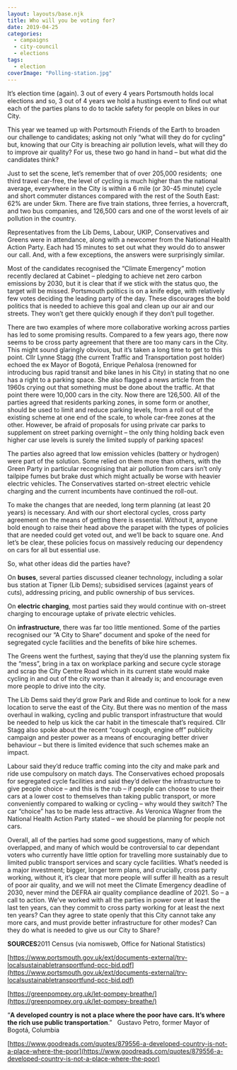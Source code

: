 ```yaml
---
layout: layouts/base.njk
title: Who will you be voting for?
date: 2019-04-25
categories: 
  - campaigns
  - city-council
  - elections
tags: 
  - election
coverImage: "Polling-station.jpg"
---
```


It’s election time (again). 3 out of every 4 years Portsmouth holds local elections and so, 3 out of 4 years we hold a hustings event to find out what each of the parties plans to do to tackle safety for people on bikes in our City.

This year we teamed up with Portsmouth Friends of the Earth to broaden our challenge to candidates; asking not only “what will they do for cycling” but, knowing that our City is breaching air pollution levels, what will they do to improve air quality? For us, these two go hand in hand – but what did the candidates think?

Just to set the scene, let’s remember that of over 205,000 residents;  one third travel car-free, the level of cycling is much higher than the national average, everywhere in the City is within a 6 mile (or 30-45 minute) cycle and short commuter distances compared with the rest of the South East: 62% are under 5km. There are five train stations, three ferries, a hovercraft, and two bus companies, and 126,500 cars and one of the worst levels of air pollution in the country.

Representatives from the Lib Dems, Labour, UKIP, Conservatives and Greens were in attendance, along with a newcomer from the National Health Action Party. Each had 15 minutes to set out what they would do to answer our call. And, with a few exceptions, the answers were surprisingly similar.

Most of the candidates recognised the “Climate Emergency” motion recently declared at Cabinet _–_ pledging to achieve net zero carbon emissions by 2030, but it is clear that if we stick with the status quo, the target will be missed. Portsmouth politics is on a knife edge, with relatively few votes deciding the leading party of the day. These discourages the bold politics that is needed to achieve this goal and clean up our air and our streets. They won’t get there quickly enough if they don’t pull together.

There are two examples of where more collaborative working across parties has led to some promising results. Compared to a few years ago, there now seems to be cross party agreement that there are too many cars in the City. This might sound glaringly obvious, but it’s taken a long time to get to this point. Cllr Lynne Stagg (the current Traffic and Transportation post holder) echoed the ex Mayor of Bogotá, Enrique Peñalosa (renowned for introducing bus rapid transit and bike lanes in his City) in stating that no one has a right to a parking space. She also flagged a news article from the 1960s crying out that something must be done about the traffic. At that point there were 10,000 cars in the city. Now there are 126,500. All of the parties agreed that residents parking zones, in some form or another, should be used to limit and reduce parking levels, from a roll out of the existing scheme at one end of the scale, to whole car-free zones at the other. However, be afraid of proposals for using private car parks to supplement on street parking overnight – the only thing holding back even higher car use levels is surely the limited supply of parking spaces!

The parties also agreed that low emission vehicles (battery or hydrogen) were part of the solution. Some relied on them more than others, with the Green Party in particular recognising that air pollution from cars isn’t only tailpipe fumes but brake dust which might actually be worse with heavier electric vehicles. The Conservatives started on-street electric vehicle charging and the current incumbents have continued the roll-out.

To make the changes that are needed, long term planning (at least 20 years) is necessary. And with our short electoral cycles, cross party agreement on the means of getting there is essential. Without it, anyone bold enough to raise their head above the parapet with the types of policies that are needed could get voted out, and we’ll be back to square one. And let’s be clear, these policies focus on massively reducing our dependency on cars for all but essential use.

So, what other ideas did the parties have?

On **buses**, several parties discussed cleaner technology, including a solar bus station at Tipner (Lib Dems); subsidised services (against years of cuts), addressing pricing, and public ownership of bus services.

On **electric charging**, most parties said they would continue with on-street charging to encourage uptake of private electric vehicles.

On **infrastructure**, there was far too little mentioned. Some of the parties recognised our “A City to Share” document and spoke of the need for segregated cycle facilities and the benefits of bike hire schemes.

The Greens went the furthest, saying that they’d use the planning system fix the “mess”, bring in a tax on workplace parking and secure cycle storage and scrap the City Centre Road which in its current state would make cycling in and out of the city worse than it already is; and encourage even more people to drive into the city.

The Lib Dems said they’d grow Park and Ride and continue to look for a new location to serve the east of the City. But there was no mention of the mass overhaul in walking, cycling and public transport infrastructure that would be needed to help us kick the car habit in the timescale that’s required. Cllr Stagg also spoke about the recent “cough cough, engine off” publicity campaign and pester power as a means of encouraging better driver behaviour – but there is limited evidence that such schemes make an impact.

Labour said they’d reduce traffic coming into the city and make park and ride use compulsory on match days. The Conservatives echoed proposals for segregated cycle facilities and said they’d deliver the infrastructure to give people choice – and this is the rub – if people can choose to use their cars at a lower cost to themselves than taking public transport, or more conveniently compared to walking or cycling – why would they switch? The car “choice” has to be made less attractive. As Veronica Wagner from the National Health Action Party stated – we should be planning for people not cars.

Overall, all of the parties had some good suggestions, many of which overlapped, and many of which would be controversial to car dependant voters who currently have little option for travelling more sustainably due to limited public transport services and scary cycle facilities. What’s needed is a major investment; bigger, longer term plans, and crucially, cross party working, without it, it’s clear that more people will suffer ill health as a result of poor air quality, and we will not meet the Climate Emergency deadline of 2030, never mind the DEFRA air quality compliance deadline of 2021. So – a call to action. We’ve worked with all the parties in power over at least the last ten years, can they commit to cross party working for at least the next ten years? Can they agree to state openly that this City cannot take any more cars, and must provide better infrastructure for other modes? Can they do what is needed to give us our City to Share?

**SOURCES**2011 Census (via nomisweb, Office for National Statistics)

[https://www.portsmouth.gov.uk/ext/documents-external/trv-localsustainabletransportfund-pcc-bid.pdf](https://www.portsmouth.gov.uk/ext/documents-external/trv-localsustainabletransportfund-pcc-bid.pdf)

[https://greenpompey.org.uk/let-pompey-breathe/](https://greenpompey.org.uk/let-pompey-breathe/)

“**A developed country is not a place where the poor have cars. It’s where the rich use public transportation**.”   Gustavo Petro, former Mayor of Bogotá, Columbia

[https://www.goodreads.com/quotes/879556-a-developed-country-is-not-a-place-where-the-poor](https://www.goodreads.com/quotes/879556-a-developed-country-is-not-a-place-where-the-poor)
